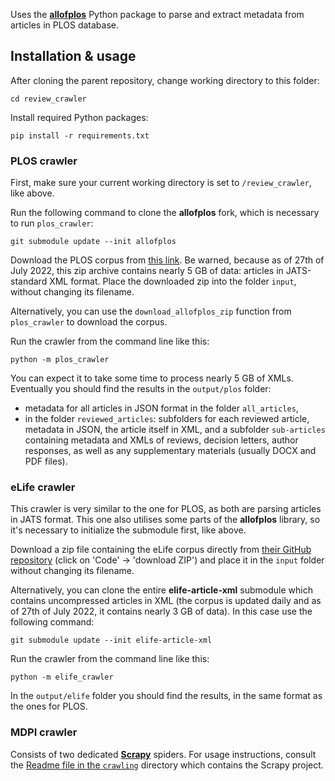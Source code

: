 Uses the [__allofplos__](https://doi.org/10.25080/Majora-4af1f417-009) Python package to parse and extract metadata from articles in PLOS database.

## Installation & usage

After cloning the parent repository, change working directory to this folder:

```cd review_crawler```

Install required Python packages:

```pip install -r requirements.txt```




### PLOS crawler

First, make sure your current working directory is set to `/review_crawler`, like above. 

Run the following command to clone the __allofplos__ fork, which is necessary to run `plos_crawler`:

```git submodule update --init allofplos```

Download the PLOS corpus from [this link](https://drive.google.com/a/plos.org/uc?id=0B_JDnoghFeEKLTlJT09IckMwOFk). Be warned, because as of 27th of July 2022, this zip archive contains nearly 5 GB of data: articles in JATS-standard XML format. Place the downloaded zip into the folder `input`, without changing its filename. 

Alternatively, you can use the `download_allofplos_zip` function from `plos_crawler` to download the corpus.

Run the crawler from the command line like this:

```python -m plos_crawler```

You can expect it to take some time to process nearly 5 GB of XMLs. Eventually you should find the results in the `output/plos` folder:
-  metadata for all articles in JSON format in the folder `all_articles`, 
- in the folder `reviewed_articles`: subfolders for each reviewed article, metadata in JSON, the article itself in XML, and a subfolder `sub-articles` containing metadata and XMLs of reviews, decision letters, author responses, as well as any supplementary materials (usually DOCX and PDF files).

### eLife crawler

This crawler is very similar to the one for PLOS, as both are parsing articles in JATS format. This one also utilises some parts of the __allofplos__ library, so it's necessary to initialize the submodule first, like above.

Download a zip file containing the eLife corpus directly from [their GitHub repository](https://github.com/elifesciences/elife-article-xml) (click on 'Code' -> 'download ZIP') and place it in the `input` folder without changing its filename.

Alternatively, you can clone the entire __elife-article-xml__ submodule which contains uncompressed articles in XML (the corpus is updated daily and as of 27th of July 2022, it contains nearly 3 GB of data). In this case use the following command:

```git submodule update --init elife-article-xml```

Run the crawler from the command line like this:

```python -m elife_crawler```

In the `output/elife` folder you should find the results, in the same format as the ones for PLOS.

### MDPI crawler

Consists of two dedicated [__Scrapy__](https://scrapy.org) spiders. For usage instructions, consult the [Readme file in the `crawling`](/review_crawler/crawling/) directory which contains the Scrapy project. 
